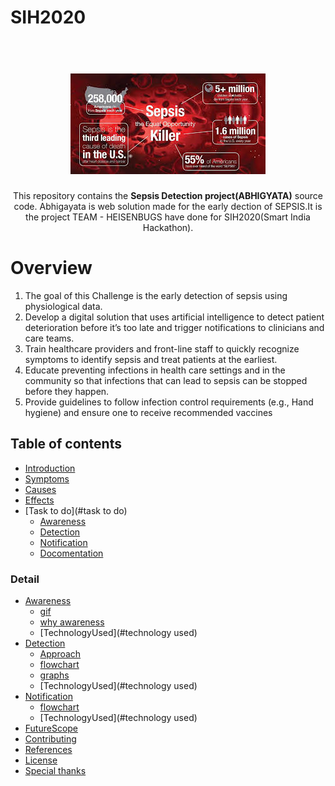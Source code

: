 # SIH2020
<h1 align="center">
  <br>
   <img src="./images.jpg" alt="Sepsis Detction" title="Abhigyata" />
  <br>
</h1>
<p align="center"> 
<p align="center">
  This repository contains the <strong>Sepsis Detection project(ABHIGYATA)</strong> source code.
  Abhigayata is web solution made for the early dection of SEPSIS.It is the project TEAM - HEISENBUGS have done for SIH2020(Smart India Hackathon).
</p>

# Overview
1. The goal of this Challenge is the early detection of sepsis using physiological data. 
2. Develop a digital solution that uses artificial intelligence to detect patient deterioration before it’s too late and trigger notifications to clinicians and care teams. 
3. Train healthcare providers and front-line staff to quickly recognize symptoms to identify sepsis and treat patients at the earliest. 
4. Educate preventing infections in health care settings and in the community so that infections that can lead to sepsis can be stopped before they happen. 
5. Provide guidelines to follow infection control requirements (e.g., Hand hygiene) and ensure one to receive recommended vaccines

## Table of contents

  * [Introduction](#overview)
  * [Symptoms](#overview)
  * [Causes](#causes)
  * [Effects](#effects)
  * [Task to do](#task to do)
    * [Awareness](#awareness)
    * [Detection](#detection)
    * [Notification](#notification)
    * [Docomentation](#ppt)
### Detail
  * [Awareness](#awareness)
     * [gif](#gif)
     * [why awareness](#awareness)
     * [TechnologyUsed](#technology used)
  * [Detection](#detection)
     * [Approach](#approach)
     * [flowchart](#flowchart)
     * [graphs](#graph)
     * [TechnologyUsed](#technology used)
  * [Notification](#awareness)
     * [flowchart](#flowchart)
     * [TechnologyUsed](#technology used)
  * [FutureScope](#futurescope)
  * [Contributing](#contributing)
  * [References](#references)
  * [License](#license)
  * [Special thanks](#special-thanks)